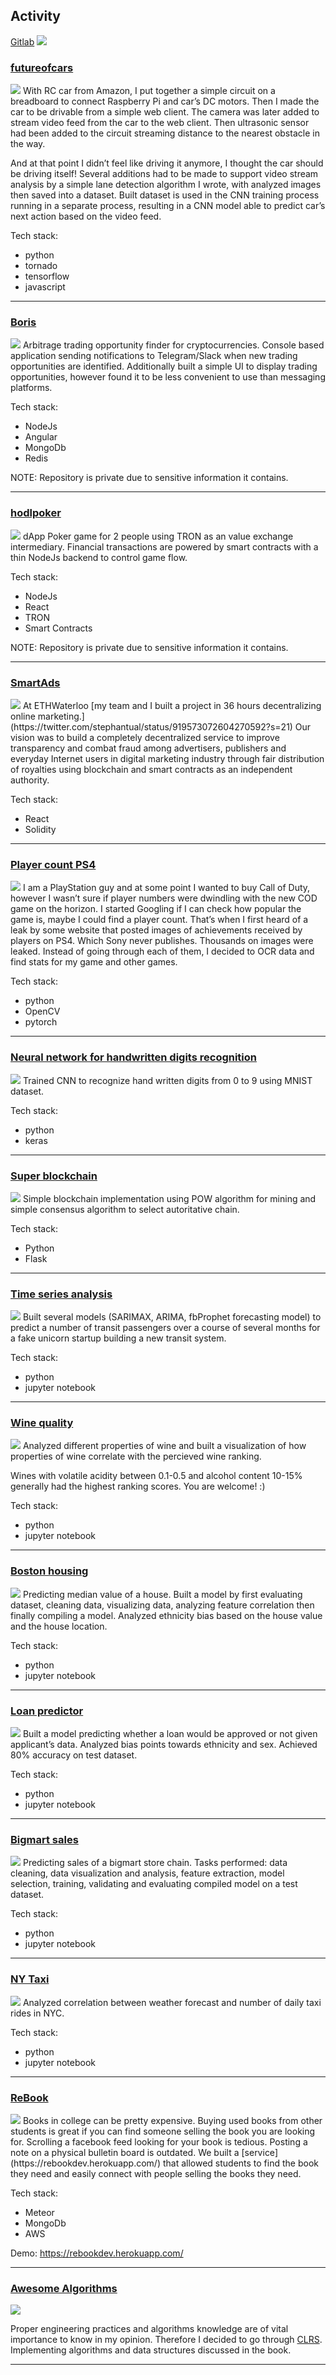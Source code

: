 ## Activity
[Gitlab](https://gitlab.com/spestushko)
<img src="images/gitlab.png?raw=true"/>

### [futureofcars](https://gitlab.com/futureofcars)
<img src="images/futureofcars.png?raw=true"/>
With RC car from Amazon, I put together a simple circuit on a breadboard to connect Raspberry Pi and car’s DC motors. 
Then I made the car to be drivable from a simple web client. The camera was later added to stream video feed from the
car to the web client. Then ultrasonic sensor had been added to the circuit streaming distance to the nearest 
obstacle in the way. 

And at that point I didn’t feel like driving it anymore, I thought the car should be driving itself! 
Several additions had to be made to support video stream analysis by a simple lane detection algorithm I wrote, 
with analyzed images then saved into a dataset. Built dataset is used in the CNN training process running in a separate 
process, resulting in a CNN model able to predict car’s next action based on the video feed.

Tech stack:
- python
- tornado
- tensorflow
- javascript

---

### [Boris](https://gitlab.com/crypto_algorithmic_trading/boris)
<img src="images/boris.png?raw=true"/>
Arbitrage trading opportunity finder for cryptocurrencies. 
Console based application sending notifications to Telegram/Slack when new trading opportunities are identified.
Additionally built a simple UI to display trading opportunities, 
however found it to be less convenient to use than messaging platforms.

Tech stack:
- NodeJs
- Angular
- MongoDb
- Redis

NOTE: Repository is private due to sensitive information it contains.

--- 

### [hodlpoker](https://github.com/NikitaKoren/hodl-web-client)
<img src="images/hodlpoker.png?raw=true"/>
dApp Poker game for 2 people using TRON as an value exchange intermediary. 
Financial transactions are powered by smart contracts with a thin NodeJs backend to control game flow.

Tech stack:
- NodeJs
- React
- TRON 
- Smart Contracts

NOTE: Repository is private due to sensitive information it contains.

---

### [SmartAds](https://github.com/NikitaKoren/ethWaterloo)
<img src="images/ethwaterloo.png?raw=true"/>
At ETHWaterloo [my team and I built a project in 36 hours decentralizing online marketing.](https://twitter.com/stephantual/status/919573072604270592?s=21)
Our vision was to build a completely decentralized service to improve transparency and combat 
fraud among advertisers, publishers and everyday Internet users in digital marketing industry 
through fair distribution of royalties using blockchain and smart contracts as an independent authority.

Tech stack:
- React
- Solidity

--- 

### [Player count PS4](https://gitlab.com/spestushko/player_count_ps4)
<img src="images/ps4_players.png?raw=true"/>
I am a PlayStation guy and at some point I wanted to buy Call of Duty, 
however I wasn’t sure if player numbers were dwindling with the new COD game on the horizon. 
I started Googling if I can check how popular the game is, maybe I could find a player count. 
That’s when I first heard of a leak by some website that posted images of achievements received by players on PS4. 
Which Sony never publishes. Thousands on images were leaked. Instead of going through each of them,
I decided to OCR data and find stats for my game and other games.

Tech stack:
- python
- OpenCV
- pytorch

---

### [Neural network for handwritten digits recognition](https://gitlab.com/spestushko/digit_identifier)
<img src="images/mnist.png?raw=true"/>
Trained CNN to recognize hand written digits from 0 to 9 using MNIST dataset. 

Tech stack:
- python
- keras 

---

### [Super blockchain](https://gitlab.com/spestushko/super_blockchain/tree/master)
<img src="images/super_blockchain.png?raw=true"/>
Simple blockchain implementation using POW algorithm for mining and simple consensus algorithm to select autoritative chain. 

Tech stack:
- Python
- Flask

--- 

### [Time series analysis](https://gitlab.com/spestushko/data-science-pg/blob/master/time-series/time_series.ipynb)
<img src="images/timeseries.png?raw=true"/>
Built several models (SARIMAX, ARIMA, fbProphet forecasting model) to predict a number of transit 
passengers over a course of several months for a fake unicorn startup building a new transit system.

Tech stack:
- python 
- jupyter notebook

---

### [Wine quality](https://gitlab.com/spestushko/data-science-pg/blob/master/wine-quality/wine_quality.ipynb)
<img src="images/winequality.png?raw=true"/>
Analyzed different properties of wine and built a visualization of how properties of wine correlate with the percieved wine ranking.

Wines with volatile acidity between 0.1-0.5 and alcohol content 10-15% generally had the highest ranking scores. You are welcome! :)

Tech stack:
- python 
- jupyter notebook

---

### [Boston housing](https://gitlab.com/spestushko/data-science-pg/blob/master/boston-housing/boston-housing-data.ipynb)
<img src="images/boston.png?raw=true"/>
Predicting median value of a house. Built a model by first evaluating dataset, cleaning data, 
visualizing data, analyzing feature correlation then finally compiling a model. 
Analyzed ethnicity bias based on the house value and the house location.

Tech stack:
- python 
- jupyter notebook

---

### [Loan predictor](https://gitlab.com/spestushko/data-science-pg/blob/master/loan_predictor/loan_predictor.ipynb)
<img src="images/loan.png?raw=true"/>
Built a model predicting whether a loan would be approved or not given applicant’s data. 
Analyzed bias points towards ethnicity and sex. Achieved 80% accuracy on test dataset.

Tech stack:
- python 
- jupyter notebook

---

### [Bigmart sales](https://gitlab.com/spestushko/data-science-pg/blob/master/bigmart_sales/solution.ipynb)
<img src="images/bigmart.png?raw=true"/>
Predicting sales of a bigmart store chain. Tasks performed: data cleaning, data visualization and analysis, feature extraction, 
model selection, training, validating and evaluating compiled model on a test dataset.

Tech stack:
- python 
- jupyter notebook

---

### [NY Taxi](https://gitlab.com/spestushko/data-science-pg/blob/master/ny_taxi.ipynb)
<img src="images/nytaxi.png?raw=true"/>
Analyzed correlation between weather forecast and number of daily taxi rides in NYC.

Tech stack:
- python 
- jupyter notebook

---

### [ReBook](https://github.com/NikitaKoren/ReBook)
<img src="images/rebook.png?raw=true"/>
Books in college can be pretty expensive. Buying used books from other students is great 
if you can find someone selling the book you are looking for. Scrolling a facebook feed 
looking for your book is tedious. Posting a note on a physical bulletin board is outdated. 
We built a [service](https://rebookdev.herokuapp.com/) that allowed students to find the 
book they need and easily connect with people selling the books they need.

Tech stack:
- Meteor
- MongoDb
- AWS

Demo: https://rebookdev.herokuapp.com/

---

### [Awesome Algorithms](https://gitlab.com/spestushko/awesome_algorithms)
<img src="images/clrs.jpeg?raw=true"/>

Proper engineering practices and algorithms knowledge are of vital importance to know in my opinion. 
Therefore I decided to go through [CLRS](https://en.wikipedia.org/wiki/Introduction_to_Algorithms). 
Implementing algorithms and data structures discussed in the book.

---